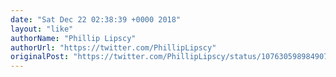 ```yaml
---
date: "Sat Dec 22 02:38:39 +0000 2018"
layout: "like"
authorName: "Phillip Lipscy"
authorUrl: "https://twitter.com/PhillipLipscy"
originalPost: "https://twitter.com/PhillipLipscy/status/1076305989849079808"
---
```

